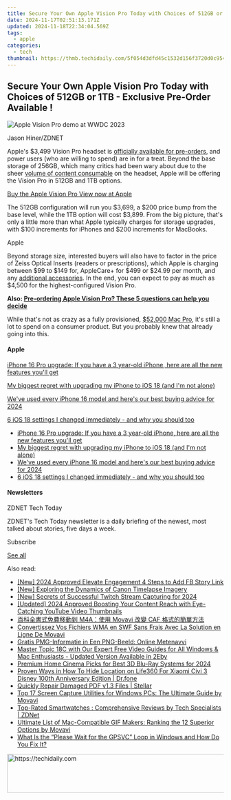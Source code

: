 ```yaml
---
title: Secure Your Own Apple Vision Pro Today with Choices of 512GB or 1TB - Exclusive Pre-Order Available !
date: 2024-11-17T02:51:13.171Z
updated: 2024-11-18T22:34:04.569Z
tags:
  - apple
categories:
  - tech
thumbnail: https://thmb.techidaily.com/5f054d3dfd45c1532d156f3720d0c9546d3d3042842f99d6ad1737f5e8cdf8a9.jpg
---
```


## Secure Your Own Apple Vision Pro Today with Choices of 512GB or 1TB - Exclusive Pre-Order Available !

![Apple Vision Pro demo at WWDC 2023](https://www.zdnet.com/a/img/resize/5eda24b3e5091ed3b9625c40ecc516c703d2ec75/2023/06/05/cd1c0a78-2522-49cf-a613-a685834239ba/dsc09861.jpg?auto=webp&precrop=1616,908,x0,y0&width=1280)

Jason Hiner/ZDNET

Apple's $3,499 Vision Pro headset is [officially available for pre-orders](https://apple.sjv.io/c/159047/435031/7613?&sharedid=zdnet&partnerpropertyid=1980086&u=https%3A%2F%2Fwww.apple.com%2Fapple-vision-pro%2F&subId1=zd-%5F%5FCOM%5FCLICK%5FID%5F%5F-dtp), and power users (who are willing to spend) are in for a treat. Beyond the base storage of 256GB, which many critics had been wary about due to the sheer [volume of content consumable](https://www.zdnet.com/article/apple-is-now-marketing-vision-pro-as-the-ultimate-entertainment-device/) on the headset, Apple will be offering the Vision Pro in 512GB and 1TB options.

[Buy the Apple Vision Pro View now at Apple](https://apple.sjv.io/c/159047/435031/7613?&sharedid=zdnet&partnerpropertyid=1980086&u=https%3A%2F%2Fwww.apple.com%2Fapple-vision-pro%2F&subId1=zd-%5F%5FCOM%5FCLICK%5FID%5F%5F-dtp)

The 512GB configuration will run you $3,699, a $200 price bump from the base level, while the 1TB option will cost $3,899\. From the big picture, that's only a little more than what Apple typically charges for storage upgrades, with $100 increments for iPhones and $200 increments for MacBooks.

Apple

Beyond storage size, interested buyers will also have to factor in the price of Zeiss Optical Inserts (readers or prescriptions), which Apple is charging between $99 to $149 for, AppleCare+ for $499 or $24.99 per month, and any [additional accessories](https://www.zdnet.com/article/first-look-at-apple-vision-pros-199-travel-case-and-it-looks-very-well-made/). In the end, you can expect to pay as much as $4,500 for the highest-configured Vision Pro.

**Also: [Pre-ordering Apple Vision Pro? These 5 questions can help you decide](https://www.zdnet.com/article/pre-ordering-apple-vision-pro-these-5-questions-can-help-you-decide/)**

While that's not as crazy as a fully provisioned, [$52,000 Mac Pro](https://www.zdnet.com/article/is-apples-52599-mac-pro-overpriced/), it's still a lot to spend on a consumer product. But you probably knew that already going into this.

#### Apple

[iPhone 16 Pro upgrade: If you have a 3 year-old iPhone, here are all the new features you'll get](https://www.zdnet.com/article/iphone-16-pro-and-pro-max-hands-on/ "iPhone 16 Pro upgrade: If you have a 3 year-old iPhone, here are all the new features you'll get")

[My biggest regret with upgrading my iPhone to iOS 18 (and I'm not alone)](https://www.zdnet.com/article/my-biggest-regret-with-upgrading-my-iphone-to-ios-18-and-im-not-alone/ "My biggest regret with upgrading my iPhone to iOS 18 (and I'm not alone)")

[We've used every iPhone 16 model and here's our best buying advice for 2024](https://www.zdnet.com/article/iphone-16-pro-max-buying-advice-2024/ "We've used every iPhone 16 model and here's our best buying advice for 2024")

[6 iOS 18 settings I changed immediately - and why you should too](https://www.zdnet.com/article/6-ios-18-settings-i-changed-immediately-and-why-you-should-too/ "6 iOS 18 settings I changed immediately - and why you should too")

* [iPhone 16 Pro upgrade: If you have a 3 year-old iPhone, here are all the new features you'll get](https://www.zdnet.com/article/iphone-16-pro-and-pro-max-hands-on/ "iPhone 16 Pro upgrade: If you have a 3 year-old iPhone, here are all the new features you'll get")
* [My biggest regret with upgrading my iPhone to iOS 18 (and I'm not alone)](https://www.zdnet.com/article/my-biggest-regret-with-upgrading-my-iphone-to-ios-18-and-im-not-alone/ "My biggest regret with upgrading my iPhone to iOS 18 (and I'm not alone)")
* [We've used every iPhone 16 model and here's our best buying advice for 2024](https://www.zdnet.com/article/iphone-16-pro-max-buying-advice-2024/ "We've used every iPhone 16 model and here's our best buying advice for 2024")
* [6 iOS 18 settings I changed immediately - and why you should too](https://www.zdnet.com/article/6-ios-18-settings-i-changed-immediately-and-why-you-should-too/ "6 iOS 18 settings I changed immediately - and why you should too")

#### Newsletters

ZDNET Tech Today

ZDNET's Tech Today newsletter is a daily briefing of the newest, most talked about stories, five days a week.

 Subscribe

[See all](https://www.zdnet.com/newsletters/)

<ins class="adsbygoogle"
     style="display:block"
     data-ad-format="autorelaxed"
     data-ad-client="ca-pub-7571918770474297"
     data-ad-slot="1223367746"></ins>

<ins class="adsbygoogle"
     style="display:block"
     data-ad-client="ca-pub-7571918770474297"
     data-ad-slot="8358498916"
     data-ad-format="auto"
     data-full-width-responsive="true"></ins>

<span class="atpl-alsoreadstyle">Also read:</span>
<div><ul>
<li><a href="https://facebook-video-content.techidaily.com/new-2024-approved-elevate-engagement-4-steps-to-add-fb-story-link/"><u>[New] 2024 Approved Elevate Engagement 4 Steps to Add FB Story Link</u></a></li>
<li><a href="https://some-techniques.techidaily.com/new-exploring-the-dynamics-of-canon-timelapse-imagery/"><u>[New] Exploring the Dynamics of Canon Timelapse Imagery</u></a></li>
<li><a href="https://screen-activity-recording.techidaily.com/new-secrets-of-successful-twitch-stream-capturing-for-2024/"><u>[New] Secrets of Successful Twitch Stream Capturing for 2024</u></a></li>
<li><a href="https://facebook-record-videos.techidaily.com/updated-2024-approved-boosting-your-content-reach-with-eye-catching-youtube-video-thumbnails/"><u>[Updated] 2024 Approved Boosting Your Content Reach with Eye-Catching YouTube Video Thumbnails</u></a></li>
<li><a href="https://techtrends.techidaily.com/m4a-movavi-caf/"><u>百科全書式免費移動到 M4A：使用 Movavi 改變 CAF 格式的簡單方法</u></a></li>
<li><a href="https://techtrends.techidaily.com/convertissez-vos-fichiers-wma-en-swf-sans-frais-avec-la-solution-en-ligne-de-movavi/"><u>Convertissez Vos Fichiers WMA en SWF Sans Frais Avec La Solution en Ligne De Movavi</u></a></li>
<li><a href="https://techtrends.techidaily.com/gratis-pmg-informatie-in-een-png-beeld-online-metenavvi/"><u>Gratis PMG-Informatie in Een PNG-Beeld: Online Metenavvi</u></a></li>
<li><a href="https://techtrends.techidaily.com/master-topic-18c-with-our-expert-free-video-guides-for-all-windows-and-mac-enthusiasts-updated-version-available-in-2eby/"><u>Master Topic 18C with Our Expert Free Video Guides for All Windows & Mac Enthusiasts - Updated Version Available in 2Eby</u></a></li>
<li><a href="https://extra-skills.techidaily.com/premium-home-cinema-picks-for-best-3d-blu-ray-systems-for-2024/"><u>Premium Home Cinema Picks for Best 3D Blu-Ray Systems for 2024</u></a></li>
<li><a href="https://review-topics.techidaily.com/proven-ways-in-how-to-hide-location-on-life360-for-xiaomi-civi-3-disney-100th-anniversary-edition-drfone-by-drfone-virtual-android/"><u>Proven Ways in How To Hide Location on Life360 For Xiaomi Civi 3 Disney 100th Anniversary Edition | Dr.fone</u></a></li>
<li><a href="https://review-topics.techidaily.com/quickly-repair-damaged-pdf-v13-files-stellar-by-stellar-guide/"><u>Quickly Repair Damaged PDF v1.3 Files | Stellar</u></a></li>
<li><a href="https://techtrends.techidaily.com/top-17-screen-capture-utilities-for-windows-pcs-the-ultimate-guide-by-movavi/"><u>Top 17 Screen Capture Utilities for Windows PCs: The Ultimate Guide by Movavi</u></a></li>
<li><a href="https://tech-haven.techidaily.com/top-rated-smartwatches-comprehensive-reviews-by-tech-specialists-zdnet/"><u>Top-Rated Smartwatches : Comprehensive Reviews by Tech Specialists | ZDNet</u></a></li>
<li><a href="https://techtrends.techidaily.com/ultimate-list-of-mac-compatible-gif-makers-ranking-the-12-superior-options-by-movavi/"><u>Ultimate List of Mac-Compatible GIF Makers: Ranking the 12 Superior Options by Movavi</u></a></li>
<li><a href="https://win11-tips.techidaily.com/what-is-the-please-wait-for-the-gpsvc-loop-in-windows-and-how-do-you-fix-it/"><u>What Is the “Please Wait for the GPSVC” Loop in Windows and How Do You Fix It?</u></a></li>
</ul></div>

<!-- affiliate ads begin -->
<a href="https://unicoeye.pxf.io/c/5597632/2134491/18498" target="_top" id="2134491">
  <img src="//a.impactradius-go.com/display-ad/18498-2134491" border="0" alt="https://techidaily.com" width="728" height="90"/>
</a>
<img height="0" width="0" src="https://unicoeye.pxf.io/i/5597632/2134491/18498" style="position:absolute;visibility:hidden;" border="0" />
<!-- affiliate ads end -->

